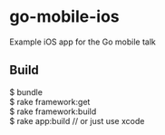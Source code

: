 # go-mobile-ios
Example iOS app for the Go mobile talk

## Build  
$ bundle  
$ rake framework:get  
$ rake framework:build  
$ rake app:build // or just use xcode  
